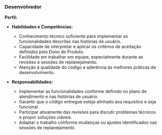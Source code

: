 ### Desenvolvedor
  
**Perfil:**  
  
- **Habilidades e Competências:**  
  - Conhecimento técnico suficiente para implementar as funcionalidades descritas nas histórias de usuário.  
  - Capacidade de interpretar e aplicar os critérios de aceitação definidos pelo Dono do Produto.  
  - Facilidade em trabalhar em equipe, especialmente durante as revisões e sessões de replanejamento.  
  - Atenção à qualidade do código e aderência às melhores práticas de desenvolvimento.
   
- **Responsabilidades:**  
  - Implementar as funcionalidades conforme definido no plano de atendimento e nas histórias de usuário.  
  - Garantir que o código entregue esteja alinhado aos requisitos e seja funcional.  
  - Participar ativamente das revisões para discutir problemas técnicos e propor soluções viáveis.  
  - Adaptar o trabalho conforme mudanças ou ajustes identificados nas sessões de replanejamento.
